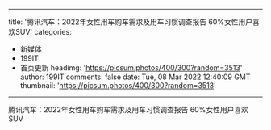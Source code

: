 
---
title: '腾讯汽车：2022年女性用车购车需求及用车习惯调查报告 60%女性用户喜欢SUV'
categories: 
 - 新媒体
 - 199IT
 - 首页更新
headimg: 'https://picsum.photos/400/300?random=3513'
author: 199IT
comments: false
date: Tue, 08 Mar 2022 12:40:09 GMT
thumbnail: 'https://picsum.photos/400/300?random=3513'
---

<div>   
腾讯汽车：2022年女性用车购车需求及用车习惯调查报告 60%女性用户喜欢SUV  
</div>
            